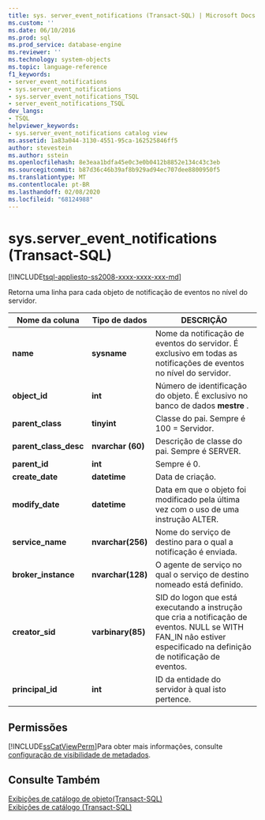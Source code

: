 ```yaml
---
title: sys. server_event_notifications (Transact-SQL) | Microsoft Docs
ms.custom: ''
ms.date: 06/10/2016
ms.prod: sql
ms.prod_service: database-engine
ms.reviewer: ''
ms.technology: system-objects
ms.topic: language-reference
f1_keywords:
- server_event_notifications
- sys.server_event_notifications
- sys.server_event_notifications_TSQL
- server_event_notifications_TSQL
dev_langs:
- TSQL
helpviewer_keywords:
- sys.server_event_notifications catalog view
ms.assetid: 1a83a044-3130-4551-95ca-162525846ff5
author: stevestein
ms.author: sstein
ms.openlocfilehash: 8e3eaa1bdfa45e0c3e0b0412b8852e134c43c3eb
ms.sourcegitcommit: b87d36c46b39af8b929ad94ec707dee8800950f5
ms.translationtype: MT
ms.contentlocale: pt-BR
ms.lasthandoff: 02/08/2020
ms.locfileid: "68124988"
---
```

# <a name="sysserver_event_notifications-transact-sql"></a>sys.server_event_notifications (Transact-SQL)
[!INCLUDE[tsql-appliesto-ss2008-xxxx-xxxx-xxx-md](../../includes/tsql-appliesto-ss2008-xxxx-xxxx-xxx-md.md)]

  Retorna uma linha para cada objeto de notificação de eventos no nível do servidor.  
  
|Nome da coluna|Tipo de dados|DESCRIÇÃO|  
|-----------------|---------------|-----------------|  
|**name**|**sysname**|Nome da notificação de eventos do servidor. É exclusivo em todas as notificações de eventos no nível do servidor.|  
|**object_id**|**int**|Número de identificação do objeto. É exclusivo no banco de dados **mestre** .|  
|**parent_class**|**tinyint**|Classe do pai. Sempre é 100 = Servidor.|  
|**parent_class_desc**|**nvarchar (60)**|Descrição de classe do pai. Sempre é SERVER.|  
|**parent_id**|**int**|Sempre é 0.|  
|**create_date**|**datetime**|Data de criação.|  
|**modify_date**|**datetime**|Data em que o objeto foi modificado pela última vez com o uso de uma instrução ALTER.|  
|**service_name**|**nvarchar(256)**|Nome do serviço de destino para o qual a notificação é enviada.|  
|**broker_instance**|**nvarchar(128)**|O agente de serviço no qual o serviço de destino nomeado está definido.|  
|**creator_sid**|**varbinary(85)**|SID do logon que está executando a instrução que cria a notificação de eventos. NULL se WITH FAN_IN não estiver especificado na definição de notificação de eventos.|  
|**principal_id**|**int**|ID da entidade do servidor à qual isto pertence.|  
  
## <a name="permissions"></a>Permissões  
 [!INCLUDE[ssCatViewPerm](../../includes/sscatviewperm-md.md)]Para obter mais informações, consulte [configuração de visibilidade de metadados](../../relational-databases/security/metadata-visibility-configuration.md).  
  
## <a name="see-also"></a>Consulte Também  
 [Exibições de catálogo de objeto&#40;Transact-SQL&#41;](../../relational-databases/system-catalog-views/object-catalog-views-transact-sql.md)   
 [Exibições de catálogo &#40;Transact-SQL&#41;](../../relational-databases/system-catalog-views/catalog-views-transact-sql.md)  
  
  
